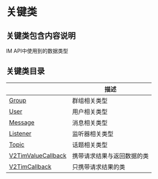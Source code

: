 # 关键类

## 关键类包含内容说明

IM API中使用到的数据类型

## 关键类目录

|                                             | 描述            |
| ------------------------------------------- | ------------- |
| [Group](../../class/group/)                 | 群组相关类型        |
| [User](user/)                               | 用户相关类型        |
| [Message](../../class/message.md)           | 消息相关类型        |
| [Listener](../../class/listener.md)         | 监听器相关类型       |
| [Topic](../../class/topic/)                 | 话题相关类型        |
| [V2TimValueCallback](v2timvaluecallback.md) | 携带请求结果与返回数据的类 |
| [V2TimCallback](v2timcallback.md)           | 只携带请求结果的类     |
